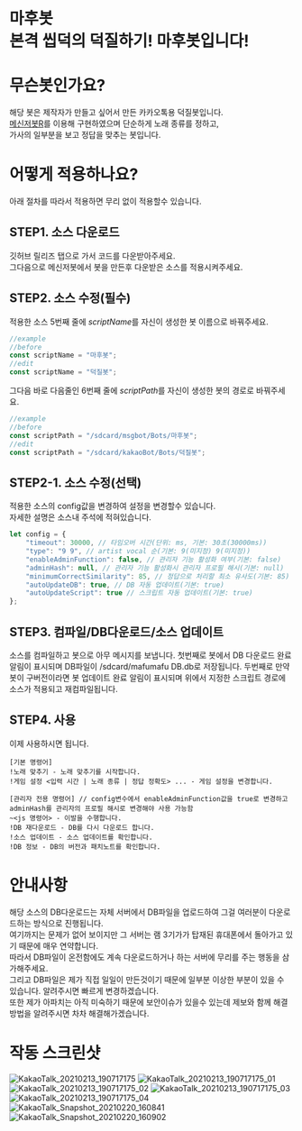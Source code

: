 # 마후봇<br>본격 씹덕의 덕질하기! 마후봇입니다!

# 무슨봇인가요?
해당 봇은 제작자가 만들고 싶어서 만든 카카오톡용 덕질봇입니다.<br>
[메신저봇R](https://play.google.com/store/apps/details?id=com.xfl.msgbot)를 이용해 구현하였으며 단순하게 노래 종류를 정하고,<br>
가사의 일부분을 보고 정답을 맞추는 봇입니다.

# 어떻게 적용하나요?
아래 절차를 따라서 적용하면 무리 없이 적용할수 있습니다.

## STEP1. 소스 다운로드
깃허브 릴리즈 탭으로 가서 코드를 다운받아주세요.<br>
그다음으로 메신저봇에서 봇을 만든후 다운받은 소스를 적용시켜주세요.

## STEP2. 소스 수정(필수)
적용한 소스 5번째 줄에 *scriptName*를 자신이 생성한 봇 이름으로 바꿔주세요.
```js
//example
//before
const scriptName = "마후봇";
//edit
const scriptName = "덕질봇";
```
그다음 바로 다음줄인 6번째 줄에 *scriptPath*를 자신이 생성한 봇의 경로로 바꿔주세요.
```js
//example
//before
const scriptPath = "/sdcard/msgbot/Bots/마후봇";
//edit
const scriptPath = "/sdcard/kakaoBot/Bots/덕질봇";
```

## STEP2-1. 소스 수정(선택)
적용한 소스의 config값을 변경하여 설정을 변경할수 있습니다.<br>
자세한 설명은 소스내 주석에 적혀있습니다.
```js
let config = {
    "timeout": 30000, // 타임오버 시간(단위: ms, 기본: 30초(30000ms))
    "type": "9 9", // artist vocal 순(기본: 9(미지정) 9(미지정))
    "enableAdminFunction": false, // 관리자 기능 활성화 여부(기본: false)
    "adminHash": null, // 관리자 기능 활성화시 관리자 프로필 해시(기본: null)
    "minimumCorrectSimilarity": 85, // 정답으로 처리할 최소 유사도(기본: 85)
    "autoUpdateDB": true, // DB 자동 업데이트(기본: true)
    "autoUpdateScript": true // 스크립트 자동 업데이트(기본: true)
};
```

## STEP3. 컴파일/DB다운로드/소스 업데이트
소스를 컴파일하고 봇으로 아무 메시지를 보냅니다. 첫번째로 봇에서 DB 다운로드 완료 알림이 표시되며 DB파일이 /sdcard/mafumafu DB.db로 저장됩니다.
두번째로 만약 봇이 구버전이라면 봇 업데이트 완료 알림이 표시되며 위에서 지정한 스크립트 경로에 소스가 적용되고 재컴파일됩니다.

## STEP4. 사용
이제 사용하시면 됩니다.
```
[기본 명령어]
!노래 맞추기 - 노래 맞추기를 시작합니다.
!게임 설정 <입력 시간 | 노래 종류 | 정답 정확도> ... - 게임 설정을 변경합니다.

[관리자 전용 명령어] // config변수에서 enableAdminFunction값을 true로 변경하고 adminHash를 관리자의 프로필 해시로 변경해야 사용 가능함
~<js 명령어> - 이발을 수행합니다.
!DB 재다운로드 - DB를 다시 다운로드 합니다.
!소스 업데이트 - 소스 업데이트를 확인합니다.
!DB 정보 - DB의 버전과 패치노트를 확인합니다.
```
# 안내사항
해당 소스의 DB다운로드는 자체 서버에서 DB파일을 업로드하여 그걸 여러분이 다운로드하는 방식으로 진행됩니다.<br>
여기까지는 문제가 없어 보이지만 그 서버는 램 3기가가 탑재된 휴대폰에서 돌아가고 있기 때문에 매우 연약합니다.<br>
따라서 DB파일이 온전함에도 계속 다운로드하거나 하는 서버에 무리를 주는 행동을 삼가해주세요.<br>
그리고 DB파일은 제가 직접 일일이 만든것이기 때문에 일부분 이상한 부분이 있을 수 있습니다. 알려주시면 빠르게 변경하겠습니다.<br>
또한 제가 아파치는 아직 미숙하기 때문에 보안이슈가 있을수 있는데 제보와 함께 해결방법을 알려주시면 차차 해결해가겠습니다.<br>

# 작동 스크린샷
![KakaoTalk_20210213_190717175](https://user-images.githubusercontent.com/59216834/108587272-189a8300-7396-11eb-8551-949caa12dccb.jpg)
![KakaoTalk_20210213_190717175_01](https://user-images.githubusercontent.com/59216834/108587274-19cbb000-7396-11eb-8d56-7e0eaa5a49f4.jpg)
![KakaoTalk_20210213_190717175_02](https://user-images.githubusercontent.com/59216834/108587275-1a644680-7396-11eb-9ba0-e8d7089b85ba.jpg)
![KakaoTalk_20210213_190717175_03](https://user-images.githubusercontent.com/59216834/108587276-1afcdd00-7396-11eb-8298-54137be05069.jpg)
![KakaoTalk_20210213_190717175_04](https://user-images.githubusercontent.com/59216834/108587277-1b957380-7396-11eb-9bdf-2b32389a34a5.jpg)
![KakaoTalk_Snapshot_20210220_160841](https://user-images.githubusercontent.com/59216834/108587278-1c2e0a00-7396-11eb-891e-e1be6908b610.png)
![KakaoTalk_Snapshot_20210220_160902](https://user-images.githubusercontent.com/59216834/108587280-1c2e0a00-7396-11eb-8a2c-fd3701303457.png)